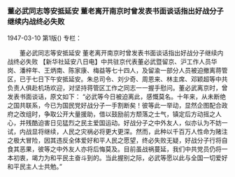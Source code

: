 ### 董必武同志等安抵延安  董老离开南京时曾发表书面谈话指出好战分子继续内战终必失败

1947-03-10
第1版()
专栏：

　　董必武同志等安抵延安
    董老离开南京时曾发表书面谈话指出好战分子继续内战终必失败
    【新华社延安八日电】中共驻京代表董必武暨留京、沪工作人员华岗、潘梓年、王炳南、陈家康、梅益等七十四人，及留渝一部分人员被迫撤离蒋管区，已于七日下午安抵延安。朱总司令、刘少奇、周恩来、林主席、邓颖超等中共负责人俱赴机场欢迎，对坚持蒋管区工作之同志一一握手慰问。董必武离京时，曾发表书面谈话，原文如下：
    “必武等今日被迫离此，感慨莫名。十年来，从未断绝之国共联系，今已为国民党好战分子一手割断矣！彼等此一举动，显然企图配合政府之改组时，争取公开大量援助，借以鼓励前方颓落之士气，镇定后方动摇之人心，并残酷迫害日见猛烈之民主爱国运动。好战分子之中外友人，似亦认为不妨一试，内战显将继续，人民之灾祸必将更大更深。然而，此种以千百万人性命为赌注之极大冒险，因其违反全体爱好和平人民之愿望，终必失败无疑，好战分子行将自食其恶果，彼等之中外友人亦将后悔莫及。目前虽战祸蔓延，我们中共党员仍将一本初衷，竭力为和平民主奋斗到的。当此握别之际，必武等愿以此与全国一切爱好和平民主人士共勉。”
